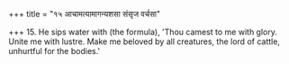 +++
title = "१५ आचामत्यामागन्यशसा संसृज वर्चसा"

+++
15. He sips water with (the formula), 'Thou camest to me with glory. Unite me with lustre. Make me beloved by all creatures, the lord of cattle, unhurtful for the bodies.'
